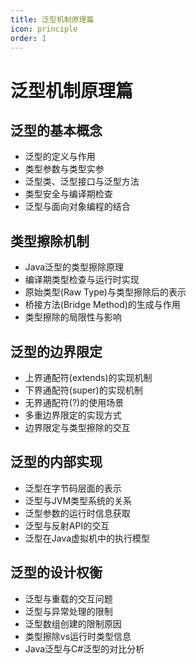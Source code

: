 ```yaml
---
title: 泛型机制原理篇
icon: principle
order: 1
---
```


# 泛型机制原理篇

## 泛型的基本概念

- 泛型的定义与作用
- 类型参数与类型实参
- 泛型类、泛型接口与泛型方法
- 类型安全与编译期检查
- 泛型与面向对象编程的结合

## 类型擦除机制

- Java泛型的类型擦除原理
- 编译期类型检查与运行时实现
- 原始类型(Raw Type)与类型擦除后的表示
- 桥接方法(Bridge Method)的生成与作用
- 类型擦除的局限性与影响

## 泛型的边界限定

- 上界通配符(extends)的实现机制
- 下界通配符(super)的实现机制
- 无界通配符(?)的使用场景
- 多重边界限定的实现方式
- 边界限定与类型擦除的交互

## 泛型的内部实现

- 泛型在字节码层面的表示
- 泛型与JVM类型系统的关系
- 泛型参数的运行时信息获取
- 泛型与反射API的交互
- 泛型在Java虚拟机中的执行模型

## 泛型的设计权衡

- 泛型与重载的交互问题
- 泛型与异常处理的限制
- 泛型数组创建的限制原因
- 类型擦除vs运行时类型信息
- Java泛型与C#泛型的对比分析
